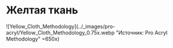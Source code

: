 # Желтая ткань

![Yellow_Cloth_Methodology](../_images/pro-acryl/Yellow_Cloth_Methodology_0.75x.webp "Источник: Pro Acryl Methodology" =650x)